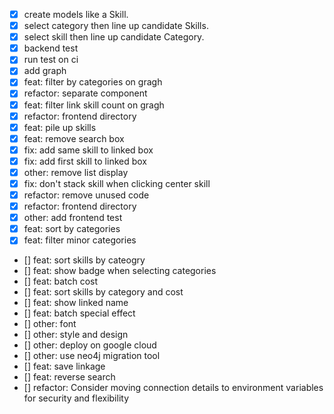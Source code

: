- [x] create models like a Skill.
- [x] select category then line up candidate Skills.
- [x] select skill then line up candidate Category.
- [x] backend test
- [x] run test on ci
- [x] add graph
- [x] feat: filter by categories on gragh
- [x] refactor: separate component
- [x] feat: filter link skill count on gragh
- [x] refactor: frontend directory
- [x] feat: pile up skills
- [x] feat: remove search box
- [x] fix: add same skill to linked box
- [x] fix: add first skill to linked box
- [x] other: remove list display
- [x] fix: don't stack skill when clicking center skill
- [x] refactor: remove unused code
- [x] refactor: frontend directory
- [x] other: add frontend test
- [x] feat: sort by categories
- [x] feat: filter minor categories
- [] feat: sort skills by cateogry
- [] feat: show badge when selecting categories
- [] feat: batch cost
- [] feat: sort skills by category and cost
- [] feat: show linked name
- [] feat: batch special effect
- [] other: font
- [] other: style and design
- [] other: deploy on google cloud
- [] other: use neo4j migration tool
- [] feat: save linkage
- [] feat: reverse search
- [] refactor: Consider moving connection details to environment variables for security and flexibility